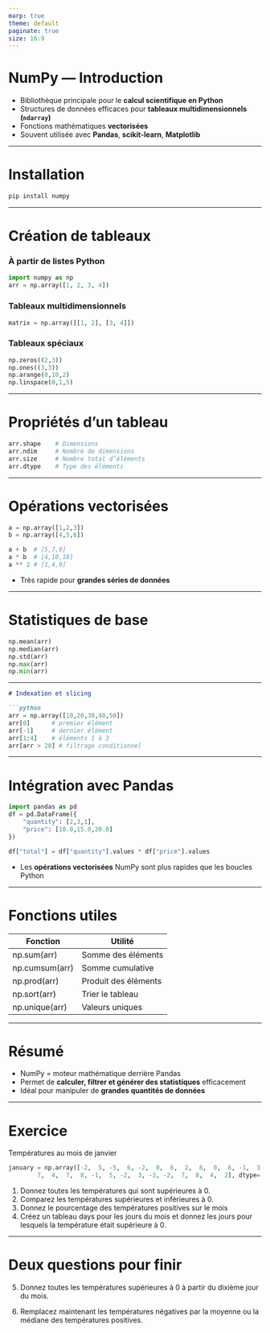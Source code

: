 ```yaml
---
marp: true
theme: default
paginate: true
size: 16:9
---
```


# NumPy — Introduction

- Bibliothèque principale pour le **calcul scientifique en Python**
- Structures de données efficaces pour **tableaux multidimensionnels (`ndarray`)**
- Fonctions mathématiques **vectorisées**
- Souvent utilisée avec **Pandas**, **scikit-learn**, **Matplotlib**


---


# Installation

```bash
pip install numpy
````

---

# Création de tableaux

### À partir de listes Python
```python
import numpy as np
arr = np.array([1, 2, 3, 4])
````

### Tableaux multidimensionnels

```python
matrix = np.array([[1, 2], [3, 4]])
```

### Tableaux spéciaux

```python
np.zeros((2,3))
np.ones((3,3))
np.arange(0,10,2)
np.linspace(0,1,5)
```

---

# Propriétés d’un tableau

```python
arr.shape    # Dimensions
arr.ndim     # Nombre de dimensions
arr.size     # Nombre total d’éléments
arr.dtype    # Type des éléments

```

---

# Opérations vectorisées

```python
a = np.array([1,2,3])
b = np.array([4,5,6])

a + b  # [5,7,9]
a * b  # [4,10,18]
a ** 2 # [1,4,9]
```

* Très rapide pour **grandes séries de données**

---

# Statistiques de base

```python
np.mean(arr)
np.median(arr)
np.std(arr)
np.max(arr)
np.min(arr)
```

---

```markdown
# Indexation et slicing

```python
arr = np.array([10,20,30,40,50])
arr[0]      # premier élément
arr[-1]     # dernier élément
arr[1:4]    # éléments 1 à 3
arr[arr > 20] # filtrage conditionnel
```

---

# Intégration avec Pandas

```python
import pandas as pd
df = pd.DataFrame({
    "quantity": [2,3,1],
    "price": [10.0,15.0,20.0]
})

df["total"] = df["quantity"].values * df["price"].values
```

* Les **opérations vectorisées** NumPy sont plus rapides que les boucles Python


---

# Fonctions utiles

| Fonction        | Utilité |
|-----------------|---------|
| np.sum(arr)     | Somme des éléments |
| np.cumsum(arr)  | Somme cumulative |
| np.prod(arr)    | Produit des éléments |
| np.sort(arr)    | Trier le tableau |
| np.unique(arr)  | Valeurs uniques |

---

# Résumé

- NumPy = moteur mathématique derrière Pandas
- Permet de **calculer, filtrer et générer des statistiques** efficacement
- Idéal pour manipuler de **grandes quantités de données**

---

# Exercice 

Températures au mois de janvier 

```python
january = np.array([-2,  5, -5,  6, -2,  0,  6,  2,  8,  0,  6, -1,  3,  3,  7,  0, -5,
        7,  4,  7,  8, -1,  5, -2,  3, -3, -2,  7,  8,  4,  2], dtype='float64')
```

1. Donnez toutes les températures qui sont supérieures à 0.
2. Comparez les températures supérieures et inférieures à 0.
3. Donnez le pourcentage des températures positives sur le mois
4. Créez un tableau days pour les jours du mois et donnez les jours pour lesquels la température était supérieure à 0.

--- 

# Deux questions pour finir 

5. Donnez toutes les températures supérieures à 0 
à partir du dixième jour du mois.

6. Remplacez maintenant les températures négatives par 
la moyenne ou la médiane des températures positives.